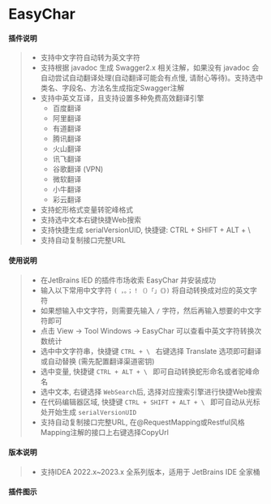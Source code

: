 # EasyChar

#### 插件说明
> * 支持中文字符自动转为英文字符
> * 支持根据 javadoc 生成 Swagger2.x 相关注解，如果没有 javadoc 会自动尝试自动翻译处理(自动翻译可能会有点慢, 请耐心等待)。支持选中类名、字段名、方法名生成指定Swagger注解
> * 支持中英文互译，且支持设置多种免费高效翻译引擎
>   * 百度翻译
>   * 阿里翻译
>   * 有道翻译
>   * 腾讯翻译
>   * 火山翻译
>   * 讯飞翻译
>   * 谷歌翻译 (VPN)
>   * 微软翻译
>   * 小牛翻译
>   * 彩云翻译
> * 支持蛇形格式变量转驼峰格式
> * 支持选中文本右键快捷Web搜索
> * 支持快捷生成 serialVersionUID, 快捷键: CTRL + SHIFT + ALT + \
> * 支持自动复制接口完整URL

#### 使用说明
> * 在JetBrains IED 的插件市场收索 EasyChar 并安装成功
> * 输入以下常用中文字符 `( ，。；！（）「」《》)` 将自动转换成对应的英文字符
> * 如果想输入中文字符，则需要先输入 `/` 字符，然后再输入想要的中文字符即可
> * 点击 View -> Tool Windows -> EasyChar 可以查看中英文字符转换次数统计
> * 选中中文字符串，快捷键 `CTRL + \ ` 右键选择 Translate 选项即可翻译或自动替换 (需先配置翻译渠道密钥)
> * 选中变量, 快捷键 `CTRL + ALT + \ ` 即可自动转换蛇形命名或者驼峰命名
> * 选中文本, 右键选择 `WebSearch`后, 选择对应搜索引擎进行快捷Web搜索
> * 在代码编辑器区域, 快捷键 `CTRL + SHIFT + ALT + \ ` 即可自动从光标处开始生成 `serialVersionUID`
> * 支持自动复制接口完整URL, 在@RequestMapping或Restful风格Mapping注解的接口上右键选择CopyUrl

#### 版本说明
> * 支持IDEA 2022.x~2023.x 全系列版本，适用于 JetBrains IDE 全家桶

#### 插件图示
